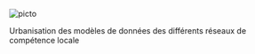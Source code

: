 ![picto](/doc/img/Logo_web-GeoCompiegnois.png)

Urbanisation des modèles de données des différents réseaux de compétence locale
